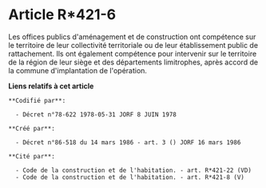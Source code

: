 # Article R*421-6

Les offices publics d'aménagement et de construction ont compétence sur le territoire de leur collectivité territoriale ou de
leur établissement public de rattachement. Ils ont également compétence pour intervenir sur le territoire de la région de
leur siège et des départements limitrophes, après accord de la commune d'implantation de l'opération.

**Liens relatifs à cet article**

	**Codifié par**:

	  - Décret n°78-622 1978-05-31 JORF 8 JUIN 1978

	**Créé par**:

	  - Décret n°86-518 du 14 mars 1986 - art. 3 () JORF 16 mars 1986

	**Cité par**:

	  - Code de la construction et de l'habitation. - art. R*421-22 (VD)
	  - Code de la construction et de l'habitation. - art. R*421-8 (V)
